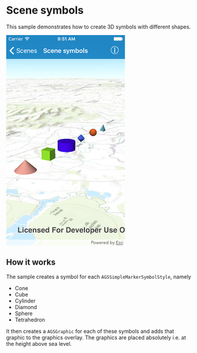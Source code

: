 # Scene symbols

This sample demonstrates how to create 3D symbols with different shapes.

![](image1.png)

## How it works

The sample creates a symbol for each `AGSSimpleMarkerSymbolStyle`,
namely

  - Cone
  - Cube
  - Cylinder
  - Diamond
  - Sphere
  - Tetrahedron

It then creates a `AGSGraphic` for each of these symbols and adds that
graphic to the graphics overlay. The graphics are placed absolutely
i.e. at the height above sea level.

